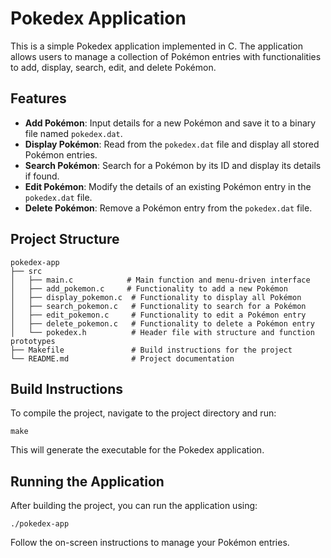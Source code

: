 # Pokedex Application

This is a simple Pokedex application implemented in C. The application allows users to manage a collection of Pokémon entries with functionalities to add, display, search, edit, and delete Pokémon.

## Features

- **Add Pokémon**: Input details for a new Pokémon and save it to a binary file named `pokedex.dat`.
- **Display Pokémon**: Read from the `pokedex.dat` file and display all stored Pokémon entries.
- **Search Pokémon**: Search for a Pokémon by its ID and display its details if found.
- **Edit Pokémon**: Modify the details of an existing Pokémon entry in the `pokedex.dat` file.
- **Delete Pokémon**: Remove a Pokémon entry from the `pokedex.dat` file.

## Project Structure

```
pokedex-app
├── src
│   ├── main.c            # Main function and menu-driven interface
│   ├── add_pokemon.c     # Functionality to add a new Pokémon
│   ├── display_pokemon.c  # Functionality to display all Pokémon
│   ├── search_pokemon.c   # Functionality to search for a Pokémon
│   ├── edit_pokemon.c     # Functionality to edit a Pokémon entry
│   ├── delete_pokemon.c   # Functionality to delete a Pokémon entry
│   └── pokedex.h          # Header file with structure and function prototypes
├── Makefile               # Build instructions for the project
└── README.md              # Project documentation
```

## Build Instructions

To compile the project, navigate to the project directory and run:

```
make
```

This will generate the executable for the Pokedex application.

## Running the Application

After building the project, you can run the application using:

```
./pokedex-app
```

Follow the on-screen instructions to manage your Pokémon entries.